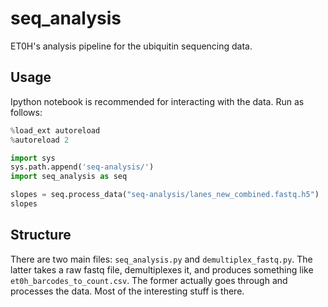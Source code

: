 # seq_analysis

ET0H's analysis pipeline for the ubiquitin sequencing data. 

## Usage

Ipython notebook is recommended for interacting with the data. Run as
follows:

```python
%load_ext autoreload
%autoreload 2

import sys
sys.path.append('seq-analysis/')
import seq_analysis as seq

slopes = seq.process_data("seq-analysis/lanes_new_combined.fastq.h5")
slopes
```

## Structure

There are two main files: `seq_analysis.py` and `demultiplex_fastq.py`.
The latter takes a raw fastq file, demultiplexes it, and produces
something like `et0h_barcodes_to_count.csv`. The former actually goes
through and processes the data. Most of the interesting stuff is there.

